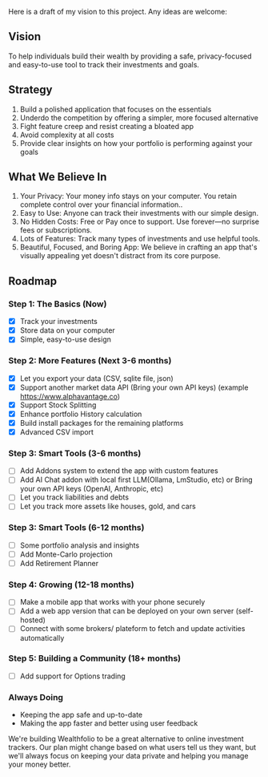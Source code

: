 Here is a draft of my vision to this project. Any ideas are welcome:

## Vision

To help individuals build their wealth by providing a safe, privacy-focused and easy-to-use tool to
track their investments and goals.

## Strategy

1. Build a polished application that focuses on the essentials
2. Underdo the competition by offering a simpler, more focused alternative
3. Fight feature creep and resist creating a bloated app
4. Avoid complexity at all costs
5. Provide clear insights on how your portfolio is performing against your goals

## What We Believe In

1. Your Privacy: Your money info stays on your computer. You retain complete control over your
   financial information..
2. Easy to Use: Anyone can track their investments with our simple design.
3. No Hidden Costs: Free or Pay once to support. Use forever—no surprise fees or subscriptions.
4. Lots of Features: Track many types of investments and use helpful tools.
5. Beautiful, Focused, and Boring App: We believe in crafting an app that's visually appealing yet
   doesn't distract from its core purpose.

## Roadmap

### Step 1: The Basics (Now)

- [x] Track your investments
- [x] Store data on your computer
- [x] Simple, easy-to-use design

### Step 2: More Features (Next 3-6 months)

- [x] Let you export your data (CSV, sqlite file, json)
- [x] Support another market data API (Bring your own API keys) (example https://www.alphavantage.co)
- [x] Support Stock Splitting
- [x] Enhance portfolio History calculation
- [x] Build install packages for the remaining platforms
- [x] Advanced CSV import

### Step 3: Smart Tools (3-6 months)

- [ ] Add Addons system to extend the app with custom features
- [ ] Add AI Chat addon with local first LLM(Ollama, LmStudio, etc) or Bring your own API keys (OpenAI, Anthropic, etc)
- [ ] Let you track liabilities and debts
- [ ] Let you track more assets like houses, gold, and cars

### Step 3: Smart Tools (6-12 months)
- [ ] Some portfolio analysis and insights
- [ ] Add Monte-Carlo projection
- [ ] Add Retirement Planner

### Step 4: Growing (12-18 months)

- [ ] Make a mobile app that works with your phone securely
- [ ] Add a web app version that can be deployed on your own server (self-hosted)
- [ ] Connect with some brokers/ plateform to fetch and update activities automatically

### Step 5: Building a Community (18+ months)

- [ ] Add support for Options trading

### Always Doing

- Keeping the app safe and up-to-date
- Making the app faster and better using user feedback

We're building Wealthfolio to be a great alternative to online investment trackers. Our plan might
change based on what users tell us they want, but we'll always focus on keeping your data private
and helping you manage your money better.
